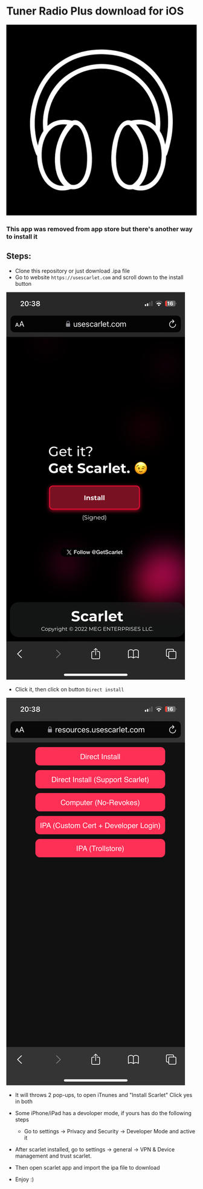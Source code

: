# Tuner Radio Plus download for iOS

<img src=".github/logo.png" alt="Tuner Radio Plus logo" />

### This app was removed from app store but there's another way to install it

## Steps:

- Clone this repository or just download .ipa file
- Go to website `https://usescarlet.com` and scroll down to the install button

<img src=".github/home.PNG" alt="Home from website usescarlet"/>

- Click it, then click on button `Direct install`

<img src=".github/install.PNG" alt="Install from website usescarlet" />

- It will throws 2 pop-ups, to open iTnunes and "Install Scarlet" Click yes in both

- Some iPhone/iPad has a devoloper mode, if yours has do the following steps

    - Go to settings -> Privacy and Security -> Developer Mode and active it

- After scarlet installed, go to settings -> general -> VPN & Device management and trust scarlet.

- Then open scarlet app and import the ipa file to download

- Enjoy :)